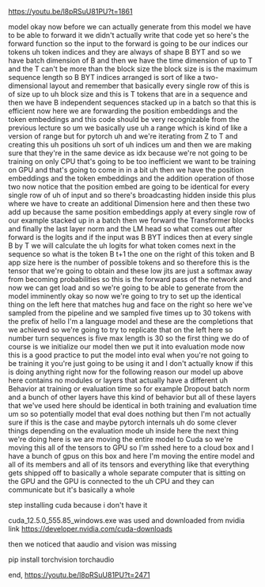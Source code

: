 https://youtu.be/l8pRSuU81PU?t=1861

model okay now before we can actually
generate from this model we have to be
able to forward it we didn't actually
write that code yet so here's the
forward
function so the input to the forward is
going to be our indices our tokens uh
token indices and they are always of
shape B BYT and so we have batch
dimension of B and then we have the time
dimension of up to T and the T can't be
more than the block size the block size
is is the maximum sequence length so B
BYT indices arranged is sort of like a
two-dimensional layout and remember that
basically every single row of this is of
size up to uh block size and this is T
tokens that are in a sequence and then
we have B independent sequences stacked
up in a batch so that this is
efficient now here we are forwarding the
position embeddings and the token
embeddings and this code should be very
recognizable from the previous lecture
so um we basically use uh a range which
is kind of like a version of range but
for pytorch uh and we're iterating from
Z to T and creating this uh positions uh
sort of uh indices
um and then we are making sure that
they're in the same device as idx
because we're not going to be training
on only CPU that's going to be too
inefficient we want to be training on
GPU and that's going to come in in a
bit uh then we have the position
embeddings and the token embeddings and
the addition operation of those two now
notice that the position embed are going
to be identical for every single row of
uh of input and so there's broadcasting
hidden inside this plus where we have to
create an additional Dimension here and
then these two add up because the same
position embeddings apply at every
single row of our example stacked up in
a batch then we forward the Transformer
blocks and finally the last layer norm
and the LM head so what comes out after
forward is the logits and if the input
was B BYT indices then at every single B
by T we will calculate the uh logits for
what token comes next in the sequence so
what is the token B t+1 the one on the
right of this token and B app size here
is the number of possible tokens and so
therefore this is the tensor that we're
going to obtain and these low jits are
just a softmax away from becoming
probabilities so this is the forward
pass of the network and now we can get
load and so we're going to be able to
generate from the model
imminently okay so now we're going to
try to set up the identical thing on the
left here that matches hug and face on
the right so here we've sampled from the
pipeline and we sampled five times up to
30 tokens with the prefix of hello I'm a
language model and these are the
completions that we achieved so we're
going to try to replicate that on the
left here so number turn sequences is
five max length is 30 so the first thing
we do of course is we initialize our
model then we put it into evaluation
mode now this is a good practice to put
the model into eval when you're not
going to be training it you're just
going to be using it and I don't
actually know if this is doing anything
right now for the following reason our
model up above here contains no modules
or layers that actually have a different
uh Behavior at training or evaluation
time so for example Dropout batch norm
and a bunch of other layers have this
kind of behavior but all of these layers
that we've used here should be identical
in both training and evaluation time um
so so potentially model that eval does
nothing but then I'm not actually sure
if this is the case and maybe pytorch
internals uh do some clever things
depending on the evaluation mode uh
inside here the next thing we're doing
here is we are moving the entire model
to Cuda so we're moving this all of the
tensors to GPU so I'm sshed here to a
cloud box and I have a bunch of gpus on
this box and here I'm moving the entire
model and all of its members and all of
its tensors and everything like that
everything gets shipped off to basically
a whole separate computer that is
sitting on the GPU and the GPU is
connected to the uh CPU and they can
communicate but it's basically a whole


step installing cuda because i don't have it

cuda_12.5.0_555.85_windows.exe was used and downloaded from nvidia
link
https://developer.nvidia.com/cuda-downloads

then we noticed that aaudio and vision was missing

pip install torchvision torchaudio

end, https://youtu.be/l8pRSuU81PU?t=2471